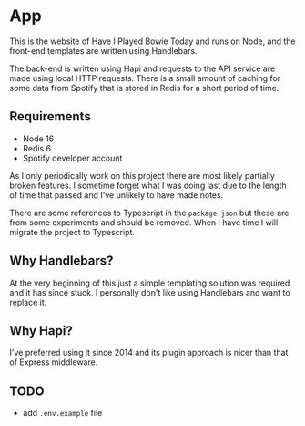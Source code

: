 # App

This is the website of Have I Played Bowie Today and runs on Node, and the front-end templates are written using Handlebars.

The back-end is written using Hapi and requests to the API service are made using local HTTP requests. There is a small amount of caching for some data from Spotify that is stored in Redis for a short period of time.

## Requirements

- Node 16
- Redis 6
- Spotify developer account

As I only periodically work on this project there are most likely partially broken features. I sometime forget what I was doing last due to the length of time that passed and I've unlikely to have made notes.

There are some references to Typescript in the `package.json` but these are from some experiments and should be removed. When I have time I will migrate the project to Typescript.

## Why Handlebars?

At the very beginning of this just a simple templating solution was required and it has since stuck. I personally don't like using Handlebars and want to replace it.

## Why Hapi?

I've preferred using it since 2014 and its plugin approach is nicer than that of Express middleware.

## TODO

- add `.env.example` file
